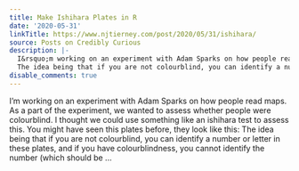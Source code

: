 ```yaml
---
title: Make Ishihara Plates in R
date: '2020-05-31'
linkTitle: https://www.njtierney.com/post/2020/05/31/ishihara/
source: Posts on Credibly Curious
description: |-
  I&rsquo;m working on an experiment with Adam Sparks on how people read maps. As a part of the experiment, we wanted to assess whether people were colourblind. I thought we could use something like an ishihara test to assess this. You might have seen this plates before, they look like this:
  The idea being that if you are not colourblind, you can identify a number or letter in these plates, and if you have colourblindness, you cannot identify the number (which should be ...
disable_comments: true
---
```

I&rsquo;m working on an experiment with Adam Sparks on how people read maps. As a part of the experiment, we wanted to assess whether people were colourblind. I thought we could use something like an ishihara test to assess this. You might have seen this plates before, they look like this:
The idea being that if you are not colourblind, you can identify a number or letter in these plates, and if you have colourblindness, you cannot identify the number (which should be ...
